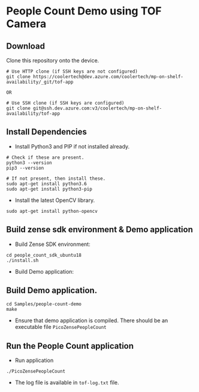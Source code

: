 # People Count Demo using TOF Camera



## Download 
Clone this repository onto the device. 
```
# Use HTTP clone (if SSH keys are not configured)
git clone https://coolertech@dev.azure.com/coolertech/mp-on-shelf-availability/_git/tof-app

OR

# Use SSH clone (if SSH keys are configured)
git clone git@ssh.dev.azure.com:v3/coolertech/mp-on-shelf-availability/tof-app
```

## Install Dependencies
* Install Python3 and PIP if not installed already.
```
# Check if these are present.
python3 --version
pip3 --version

# If not present, then install these.
sudo apt-get install python3.6
sudo apt-get install python3-pip
```

* Install the latest OpenCV library.
```
sudo apt-get install python-opencv
```


## Build zense sdk environment & Demo application
* Build Zense SDK environment:
```
cd people_count_sdk_ubuntu18
./install.sh
```

* Build Demo application:
## Build Demo application.
```
cd Samples/people-count-demo
make
```

* Ensure that demo application is compiled. There should be an executable file `PicoZensePeopleCount `


## Run the People Count application
* Run application
```
./PicoZensePeopleCount
```
* The log file is available in `tof-log.txt` file.

